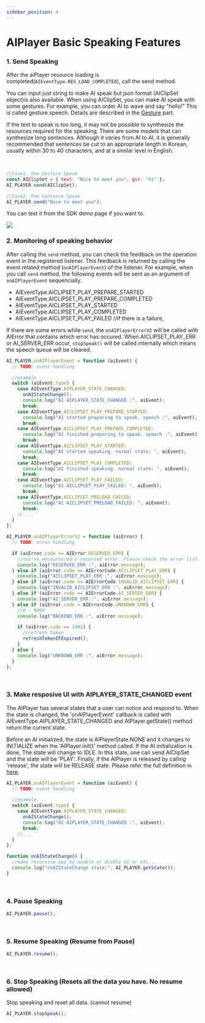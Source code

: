 ```yaml
---
sidebar_position: 4
---
```


# AIPlayer Basic Speaking Features

### 1. Send Speaking

After the aiPlayer resource loading is completed(`AIEventType.RES_LOAD_COMPLETED`), call the send method.

You can input just string to make AI speak but json format (AIClipSet object)is also available. When using AIClipSet, you can make AI speak with some gestures. For example, you can order AI to wave and say "hello!" This is called gesture speech. Details are described in the [Gesture](../aiplayer/advanced-features) part.

If the text to speak is too long, it may not be possible to synthesize the resources required for the speaking. There are some models that can synthesize long sentences. Although it varies from AI to AI, it is generally recommended that sentences be cut to an appropriate length in Korean, usually within 30 to 40 characters, and at a similar level in English.

<br/>

```javascript
//Case1. One Gesture Speak
const AIClipSet = { text: "Nice to meet you", gst: "hi" };
AI_PLAYER.send(AIClipSet);

//Case2. One Sentence Speak
AI_PLAYER.send("Nice to meet you");
```

You can test it from the SDK demo page if you want to.

<img src="/img/aihuman/web/sdk_demo_03_r1.png" />

<br/>

### 2. Monitoring of speaking behavior

After calling the `send` method, you can check the feedback on the operation event in the registered listener. This feedback is returned by calling the event related method (`onAIPlayerEvent`) of the listener. For example, when you call `send` method, the following events will be sent as an argument of `onAIPlayerEvent` sequencially.

- AIEventType.AICLIPSET_PLAY_PREPARE_STARTED
- AIEventType.AICLIPSET_PLAY_PREPARE_COMPLETED
- AIEventType.AICLIPSET_PLAY_STARTED
- AIEventType.AICLIPSET_PLAY_COMPLETED
- AIEventType.AICLIPSET_PLAY_FAILED //if there is a failure,

If there are some errors while `send`, the `onAIPlayerErrorV2` will be called with AIError that contains which error has occured. When AICLIPSET_PLAY_ERR or AI_SERVER_ERR occur, `stopSpeak()` will be called internally which means the speech queue will be cleared.

```javascript
AI_PLAYER.onAIPlayerEvent = function (aiEvent) {
  // TODO: event handling

  //example
  switch (aiEvent.type) {
    case AIEventType.AIPLAYER_STATE_CHANGED:
      onAIStateChange();
      console.log("AI AIPLAYER_STATE_CHANGED :", aiEvent);
      break;
    case AIEventType.AICLIPSET_PLAY_PREPARE_STARTED:
      console.log("AI started preparing to speak. speech :", aiEvent);
      break;
    case AIEventType.AICLIPSET_PLAY_PREPARE_COMPLETED:
      console.log("AI finished preparing to speak. speech :", aiEvent);
      break;
    case AIEventType.AICLIPSET_PLAY_STARTED:
      console.log("AI started speaking. normal state: ", aiEvent);
      break;
    case AIEventType.AICLIPSET_PLAY_COMPLETED:
      console.log("AI finished speaking. normal state: ", aiEvent);
      break;
    case AIEventType.AICLIPSET_PLAY_FAILED:
      console.log("AI AICLIPSET_PLAY_FAILED: ", aiEvent);
      break;
    case AIEventType.AICLIPSET_PRELOAD_FAILED:
      console.log("AI AICLIPSET_PRELOAD_FAILED: ", aiEvent);
      break;
    //...
  }
};

AI_PLAYER.onAIPlayerErrorV2 = function (aiError) {
  // TODO: error handling

  if (aiError.code >= AIError.RESERVED_ERR) {
    //You've encountered a reserved error. Please check the error list!
    console.log("RESERVED_ERR :", aiError.message);
  } else if (aiError.code >= AIErrorCode.AICLIPSET_PLAY_ERR) {
    console.log("AICLIPSET_PLAY_ERR :", aiError.message);
  } else if (aiError.code >= AIErrorCode.INVALID_AICLIPSET_ERR) {
    console.log("INVALID_AICLIPSET_ERR :", aiError.message);
  } else if (aiError.code >= AIErrorCode.AI_SERVER_ERR) {
    console.log("AI_SERVER_ERR :", aiError.message);
  } else if (aiError.code > AIErrorCode.UNKNOWN_ERR) {
    //0 ~ 9999
    console.log("BACKEND_ERR :", aiError.message);

    if (aiError.code == 1402) {
      //refresh token
      refreshTokenIFExpired();
    }
  } else {
    console.log("UNKNOWN_ERR :", aiError.message);
  }
};
```


<br/>

### 3. Make resposive UI with AIPLAYER_STATE_CHANGED event

The AIPlayer has several states that a user can notice and respond to. When the state is changed, the 'onAIPlayerEvent' callback is called with AIEventType.AIPLAYER_STATE_CHANGED and AIPlayer.getState() method return the current state.

Before an AI initialized, the state is AIPlayerState.NONE and it changes to INITIALIZE when the 'AIPlayer.init()' method called. If the AI initialization is done, The state will change to IDLE. In this state, one can send AIClipSet and the state will be 'PLAY'. Finally, if the AIPlayer is released by calling 'release', the state will be RELEASE state. Please refer the full definition in [here](../apis/aiplayer-data#5-aiplayerstate).

```javascript
AI_PLAYER.onAIPlayerEvent = function (aiEvent) {
  // TODO: event handling

  //example
  switch (aiEvent.type) {
    case AIEventType.AIPLAYER_STATE_CHANGED:
      onAIStateChange();
      console.log("AI AIPLAYER_STATE_CHANGED :", aiEvent);
      break;
    //...
  }
};

function onAIStateChange() {
  //make resonsive app by enable or disble UI or etc...
  console.log("onAIStateChange state:", AI_PLAYER.getState());
}
```


<br/>

### 4. Pause Speaking

```javascript
AI_PLAYER.pause();
```

<br/>

### 5. Resume Speaking (Resume from Pause)

```javascript
AI_PLAYER.resume();
```

<br/>

### 6. Stop Speaking (Resets all the data you have. No resume allowed)

Stop speaking and reset all data. (cannot resume)

```javascript
AI_PLAYER.stopSpeak();
```

<br/>
